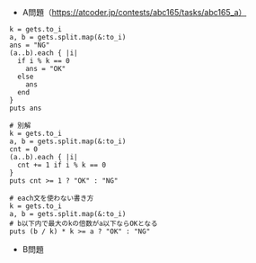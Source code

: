 - A問題（https://atcoder.jp/contests/abc165/tasks/abc165_a）
```
k = gets.to_i
a, b = gets.split.map(&:to_i)
ans = "NG"
(a..b).each { |i|
  if i % k == 0
    ans = "OK"
  else
    ans
  end
}
puts ans

# 別解
k = gets.to_i
a, b = gets.split.map(&:to_i)
cnt = 0
(a..b).each { |i|
  cnt += 1 if i % k == 0
}
puts cnt >= 1 ? "OK" : "NG"

# each文を使わない書き方
k = gets.to_i
a, b = gets.split.map(&:to_i)
# b以下内で最大のkの倍数がa以下ならOKとなる
puts (b / k) * k >= a ? "OK" : "NG"
```

- B問題
```

```
